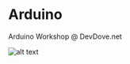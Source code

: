 # Arduino
Arduino Workshop @ DevDove.net

![alt text](https://static.tumblr.com/e1vmzwc/Dcxpjpa0u/event.jpg)
